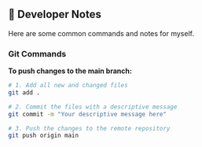## 📝 Developer Notes

Here are some common commands and notes for myself.

### Git Commands

**To push changes to the main branch:**

```bash
# 1. Add all new and changed files
git add .

# 2. Commit the files with a descriptive message
git commit -m "Your descriptive message here"

# 3. Push the changes to the remote repository
git push origin main
```